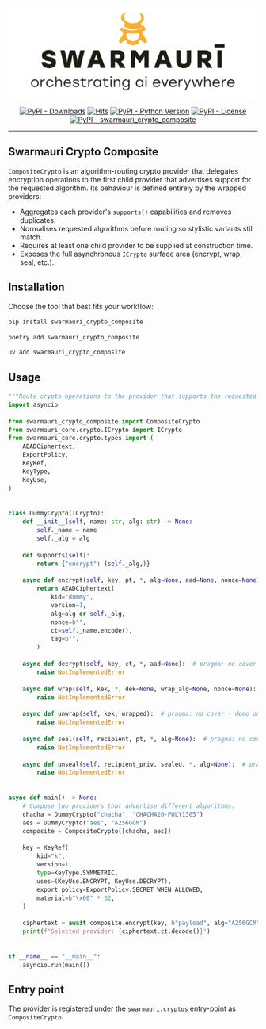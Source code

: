 ![Swarmauri Logo](https://github.com/swarmauri/swarmauri-sdk/blob/3d4d1cfa949399d7019ae9d8f296afba773dfb7f/assets/swarmauri.brand.theme.svg)

<p align="center">
    <a href="https://pypi.org/project/swarmauri_crypto_composite/">
        <img src="https://img.shields.io/pypi/dm/swarmauri_crypto_composite" alt="PyPI - Downloads"/></a>
    <a href="https://hits.sh/github.com/swarmauri/swarmauri-sdk/tree/master/pkgs/standards/swarmauri_crypto_composite/">
        <img alt="Hits" src="https://hits.sh/github.com/swarmauri/swarmauri-sdk/tree/master/pkgs/standards/swarmauri_crypto_composite.svg"/></a>
    <a href="https://pypi.org/project/swarmauri_crypto_composite/">
        <img src="https://img.shields.io/pypi/pyversions/swarmauri_crypto_composite" alt="PyPI - Python Version"/></a>
    <a href="https://pypi.org/project/swarmauri_crypto_composite/">
        <img src="https://img.shields.io/pypi/l/swarmauri_crypto_composite" alt="PyPI - License"/></a>
    <a href="https://pypi.org/project/swarmauri_crypto_composite/">
        <img src="https://img.shields.io/pypi/v/swarmauri_crypto_composite?label=swarmauri_crypto_composite&color=green" alt="PyPI - swarmauri_crypto_composite"/></a>
</p>

---

## Swarmauri Crypto Composite

`CompositeCrypto` is an algorithm-routing crypto provider that delegates encryption
operations to the first child provider that advertises support for the requested
algorithm. Its behaviour is defined entirely by the wrapped providers:

- Aggregates each provider's `supports()` capabilities and removes duplicates.
- Normalises requested algorithms before routing so stylistic variants still match.
- Requires at least one child provider to be supplied at construction time.
- Exposes the full asynchronous `ICrypto` surface area (encrypt, wrap, seal, etc.).

## Installation

Choose the tool that best fits your workflow:

```bash
pip install swarmauri_crypto_composite
```

```bash
poetry add swarmauri_crypto_composite
```

```bash
uv add swarmauri_crypto_composite
```

## Usage

```python
"""Route crypto operations to the provider that supports the requested algorithm."""
import asyncio

from swarmauri_crypto_composite import CompositeCrypto
from swarmauri_core.crypto.ICrypto import ICrypto
from swarmauri_core.crypto.types import (
    AEADCiphertext,
    ExportPolicy,
    KeyRef,
    KeyType,
    KeyUse,
)


class DummyCrypto(ICrypto):
    def __init__(self, name: str, alg: str) -> None:
        self._name = name
        self._alg = alg

    def supports(self):
        return {"encrypt": (self._alg,)}

    async def encrypt(self, key, pt, *, alg=None, aad=None, nonce=None):
        return AEADCiphertext(
            kid="dummy",
            version=1,
            alg=alg or self._alg,
            nonce=b"",
            ct=self._name.encode(),
            tag=b"",
        )

    async def decrypt(self, key, ct, *, aad=None):  # pragma: no cover - demo only
        raise NotImplementedError

    async def wrap(self, kek, *, dek=None, wrap_alg=None, nonce=None):  # pragma: no cover - demo only
        raise NotImplementedError

    async def unwrap(self, kek, wrapped):  # pragma: no cover - demo only
        raise NotImplementedError

    async def seal(self, recipient, pt, *, alg=None):  # pragma: no cover - demo only
        raise NotImplementedError

    async def unseal(self, recipient_priv, sealed, *, alg=None):  # pragma: no cover - demo only
        raise NotImplementedError


async def main() -> None:
    # Compose two providers that advertise different algorithms.
    chacha = DummyCrypto("chacha", "CHACHA20-POLY1305")
    aes = DummyCrypto("aes", "A256GCM")
    composite = CompositeCrypto([chacha, aes])

    key = KeyRef(
        kid="k",
        version=1,
        type=KeyType.SYMMETRIC,
        uses=(KeyUse.ENCRYPT, KeyUse.DECRYPT),
        export_policy=ExportPolicy.SECRET_WHEN_ALLOWED,
        material=b"\x00" * 32,
    )

    ciphertext = await composite.encrypt(key, b"payload", alg="A256GCM")
    print(f"Selected provider: {ciphertext.ct.decode()}")


if __name__ == "__main__":
    asyncio.run(main())
```

## Entry point

The provider is registered under the `swarmauri.cryptos` entry-point as `CompositeCrypto`.
